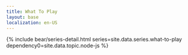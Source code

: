 ```yaml
---
title: What To Play
layout: base
localization: en-US
---
```


{% include bear/series-detail.html
    series=site.data.series.what-to-play
    dependency0=site.data.topic.node-js
%}